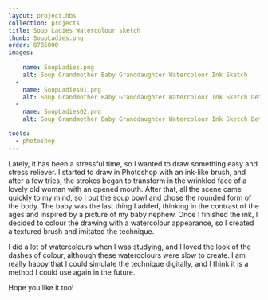 ```yaml
---
layout: project.hbs
collection: projects
title: Soup Ladies Watercolour sketch
thumb: SoupLadies.png
order: 0785000
images:
  -
    name: SoupLadies.png
    alt: Soup Grandmother Baby Granddaughter Watercolour Ink Sketch
  -
    name: SoupLadies01.png
    alt: Soup Grandmother Baby Granddaughter Watercolour Ink Sketch Detail
  -
    name: SoupLadies02.png
    alt: Soup Grandmother Baby Granddaughter Watercolour Ink Sketch Detail

tools:
  - photoshop
---
```


Lately, it has been a stressful time, so I wanted to draw something easy and stress reliever. I started to draw in Photoshop with an ink-like brush, and after a few tries, the strokes began to transform in the wrinkled face of a lovely old woman with an opened mouth. After that, all the scene came quickly to my mind, so I put the soup bowl and chose the rounded form of the body. The baby was the last thing I added, thinking in the contrast of the ages and inspired by a picture of my baby nephew. Once I finished the ink, I decided to colour the drawing with a watercolour appearance, so I created a textured brush and imitated the technique.

I did a lot of watercolours when I was studying, and I loved the look of the dashes of colour, although these watercolours were slow to create. I am really happy that I could simulate the technique digitally, and I think it is a method I could use again in the future.

Hope you like it too!
